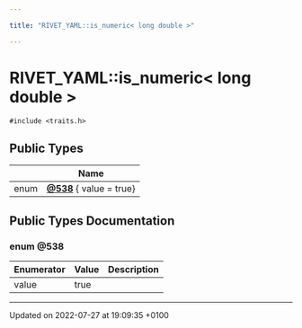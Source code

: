 ```yaml
---

title: "RIVET_YAML::is_numeric< long double >"

---
```


# RIVET_YAML::is_numeric< long double >






`#include <traits.h>`

## Public Types

|                | Name           |
| -------------- | -------------- |
| enum| **[@538](http://example.org/classes/structrivet__yaml_1_1is__numeric_3_01long_01double_01_4/#enum-@538)** { value = true} |

## Public Types Documentation

### enum @538

| Enumerator | Value | Description |
| ---------- | ----- | ----------- |
| value | true|   |




-------------------------------

Updated on 2022-07-27 at 19:09:35 +0100